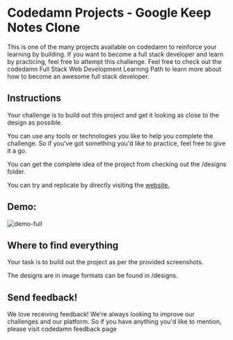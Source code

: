 # Codedamn Projects - Google Keep Notes Clone
This is one of the many projects available on codedamn to reinforce your learning by building. If you want to become a full stack developer and learn by practicing, feel free to attempt this challenge. Feel free to check out the codedamn Full Stack Web Development Learning Path to learn more about how to become an awesome full stack developer.

## Instructions
Your challenge is to build out this project and get it looking as close to the design as possible.

You can use any tools or technologies you like to help you complete the challenge. So if you've got something you'd like to practice, feel free to give it a go.

You can get the complete idea of the project from checking out the /designs folder.

You can try and replicate by directly visiting the [website.](https://keep.google.com/)

## Demo:
![demo-full](https://user-images.githubusercontent.com/67941652/194751355-53d6754e-cc5e-42df-a737-9e454d82e150.gif)




## Where to find everything
Your task is to build out the project as per the provided screenshots.

The designs are in image formats can be found in /designs.

## Send feedback!
We love receiving feedback! We're always looking to improve our challenges and our platform. So if you have anything you'd like to mention, please visit codedamn feedback page
